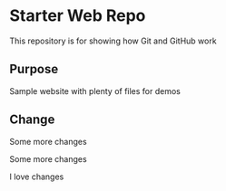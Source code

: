 # Starter Web Repo

This repository is for showing how Git and GitHub work

## Purpose

Sample website with plenty of files for demos

## Change

Some more changes

Some more changes

I love changes